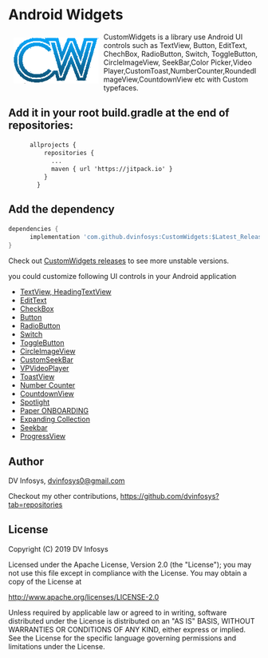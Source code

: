 # Android Widgets

<img src="https://github.com/dvinfosys/CustomWidgets/blob/master/Screenshort/logo.png?raw=true" align="left" hspace="10" vspace="10"></a>

CustomWidgets is a library use Android UI controls such as TextView, Button, EditText, ChechBox, RadioButton, Switch, ToggleButton, CircleImageView, SeekBar,Color Picker,Video Player,CustomToast,NumberCounter,RoundedImageView,CountdownView etc with Custom typefaces.


## Add it in your root build.gradle at the end of repositories:

          allprojects {
              repositories {
                ...
                maven { url 'https://jitpack.io' }
              }
            }

##  Add the dependency
```groovy
dependencies {
      implementation 'com.github.dvinfosys:CustomWidgets:$Latest_Release'
}
```
Check out [CustomWidgets releases](https://github.com/dvinfosys/CustomWidgets/releases) to see more unstable versions.
	
you could customize following UI controls in your Android application

* [TextView, HeadingTextView](https://github.com/dvinfosys/CustomWidgets/blob/master/app/src/main/java/com/dvinfosys/WidgetsExample/Fragments/TextViewFragment.java)
* [EditText](https://github.com/dvinfosys/CustomWidgets/blob/master/app/src/main/java/com/dvinfosys/WidgetsExample/Fragments/EditTextFragment.java)
* [CheckBox](https://github.com/dvinfosys/CustomWidgets/blob/master/app/src/main/java/com/dvinfosys/WidgetsExample/Fragments/CheckBoxFragment.java)
* [Button](https://github.com/dvinfosys/CustomWidgets/blob/master/app/src/main/java/com/dvinfosys/WidgetsExample/Fragments/ButtonFragment.java)
* [RadioButton](https://github.com/dvinfosys/CustomWidgets/blob/master/app/src/main/java/com/dvinfosys/WidgetsExample/Fragments/RadioButtonFragment.java)
* [Switch](https://github.com/dvinfosys/CustomWidgets/blob/master/app/src/main/java/com/dvinfosys/WidgetsExample/Fragments/SwitchFragment.java)
* [ToggleButton](https://github.com/dvinfosys/CustomWidgets/blob/master/app/src/main/java/com/dvinfosys/WidgetsExample/Fragments/ToggleButtonFragment.java)
* [CircleImageView](https://github.com/dvinfosys/CustomWidgets/blob/master/app/src/main/java/com/dvinfosys/WidgetsExample/Fragments/ImageviewFragment.java)
* [CustomSeekBar](https://github.com/dvinfosys/CustomWidgets/wiki/CustomSeekBar)
* [VPVideoPlayer](https://github.com/dvinfosys/CustomWidgets/wiki/VPVideoPlayer)
* [ToastView](https://github.com/dvinfosys/CustomWidgets/wiki/ToastView)
* [Number Counter](https://github.com/dvinfosys/CustomWidgets/wiki/Number-Counter)
* [CountdownView](https://github.com/dvinfosys/CustomWidgets/wiki/CountdownView)
* [Spotlight](https://github.com/dvinfosys/CustomWidgets/wiki/Spotlight)
* [Paper ONBOARDING](https://github.com/dvinfosys/CustomWidgets/wiki/PAPER-ONBOARDING)
* [Expanding Collection](https://github.com/dvinfosys/CustomWidgets/wiki/Expanding-Collection)
* [Seekbar](https://github.com/dvinfosys/CustomWidgets/blob/master/app/src/main/java/com/dvinfosys/WidgetsExample/Fragments/SeekbarFragment.java)
* [ProgressView](https://github.com/dvinfosys/CustomWidgets/blob/master/app/src/main/java/com/dvinfosys/WidgetsExample/Fragments/ProgressViewFragment.java)


## Author

DV Infosys, dvinfosys0@gmail.com

Checkout my other contributions, https://github.com/dvinfosys?tab=repositories

## License
Copyright (C) 2019 DV Infosys

Licensed under the Apache License, Version 2.0 (the "License");
you may not use this file except in compliance with the License.
You may obtain a copy of the License at

   http://www.apache.org/licenses/LICENSE-2.0

Unless required by applicable law or agreed to in writing, software
distributed under the License is distributed on an "AS IS" BASIS,
WITHOUT WARRANTIES OR CONDITIONS OF ANY KIND, either express or implied.
See the License for the specific language governing permissions and
limitations under the License.
